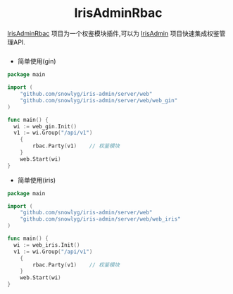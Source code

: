 <h1 align="center">IrisAdminRbac</h1>

[IrisAdminRbac](https://www.github.com/snowlyg/iris-admin-rbac) 项目为一个权鉴模块插件,可以为 [IrisAdmin](https://www.github.com/snowlyg/iris-admin) 项目快速集成权鉴管理API.

#####
- 简单使用(gin)
```go
package main

import (
	"github.com/snowlyg/iris-admin/server/web"
	"github.com/snowlyg/iris-admin/server/web/web_gin"
)

func main() {
  wi := web_gin.Init()
  v1 := wi.Group("/api/v1")
	{
		rbac.Party(v1)    // 权鉴模块
	}
	web.Start(wi)
}

```

- 简单使用(iris)
```go
package main

import (
	"github.com/snowlyg/iris-admin/server/web"
	"github.com/snowlyg/iris-admin/server/web/web_iris"
)

func main() {
  wi := web_iris.Init()
  v1 := wi.Group("/api/v1")
	{
		rbac.Party(v1)    // 权鉴模块
	}
	web.Start(wi)
}

```